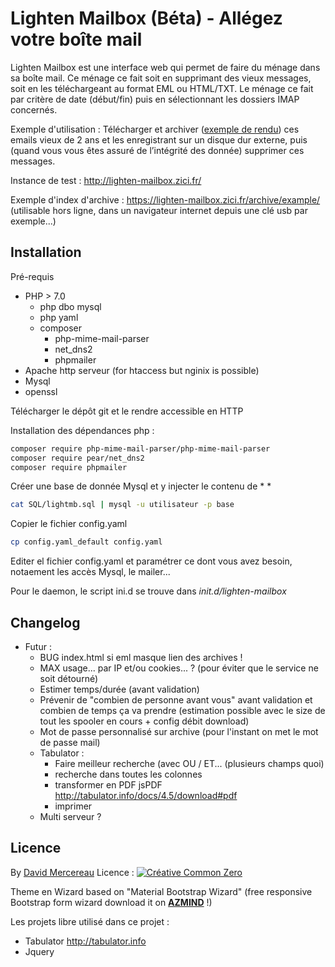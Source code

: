 # Lighten Mailbox (Béta) - Allégez votre boîte mail

Lighten Mailbox est une interface web qui permet de faire du ménage dans sa boîte mail. Ce ménage ce fait  soit en supprimant des vieux messages, soit en les téléchargeant au format EML ou HTML/TXT. Le ménage ce fait par critère de date (début/fin)  puis en sélectionnant les dossiers IMAP concernés.

Exemple d'utilisation : Télécharger et archiver ([exemple de rendu](https://lighten-mailbox.zici.fr/archive/example/)) ces emails vieux de 2 ans et les enregistrant sur un disque dur externe, puis (quand vous vous êtes assuré de l’intégrité des donnée) supprimer ces messages.

Instance de test : http://lighten-mailbox.zici.fr/

Exemple d'index d'archive : https://lighten-mailbox.zici.fr/archive/example/ (utilisable hors ligne, dans un navigateur internet depuis une clé usb par exemple...)

## Installation

Pré-requis

* PHP > 7.0
  * php dbo mysql
  * php yaml
  * composer
    * php-mime-mail-parser
    * net_dns2
    * phpmailer
* Apache http serveur (for htaccess but nginix is possible)
* Mysql
* openssl

Télécharger le dépôt git et le rendre accessible en HTTP

Installation des dépendances php : 

```bash
composer require php-mime-mail-parser/php-mime-mail-parser
composer require pear/net_dns2
composer require phpmailer
```

Créer une base de donnée Mysql et y injecter le contenu de  *	*

```bash
cat SQL/lightmb.sql | mysql -u utilisateur -p base
```

Copier le fichier config.yaml

```bash
cp config.yaml_default config.yaml
```

Editer el fichier config.yaml et paramétrer ce dont vous avez besoin, notaement les accès Mysql, le mailer...

Pour le daemon, le script ini.d se trouve dans *init.d/lighten-mailbox*

## Changelog

* Futur :
  * BUG index.html si eml masque lien des archives !
  * MAX usage... par IP et/ou cookies... ? (pour éviter que le service ne soit détourné)
  * Estimer temps/durée  (avant validation)
  * Prévenir de "combien de personne avant vous" avant validation et combien de temps ça va prendre (estimation possible avec le size de tout les spooler en cours + config débit download)
  * Mot de passe personnalisé sur archive (pour l'instant on met le mot de passe mail)
  * Tabulator : 
    * Faire meilleur recherche (avec OU / ET...  (plusieurs champs quoi)
    * recherche dans toutes les colonnes
    * transformer en PDF jsPDF http://tabulator.info/docs/4.5/download#pdf
    * imprimer
  * Multi serveur ?

## Licence 

By [David Mercereau](https://david.mercereau.info)  Licence : [![Créative Common Zero](https://lighten-mailbox.zici.fr/assets/img/CC-Zero-badge.svg)](https://creativecommons.org/publicdomain/zero/1.0/deed.fr) 

Theme en Wizard based on "Material Bootstrap Wizard" (free responsive Bootstrap form wizard download it on <a href="http://azmind.com"><strong>AZMIND</strong></a> !)

Les projets libre utilisé dans ce projet : 

* Tabulator http://tabulator.info
* Jquery